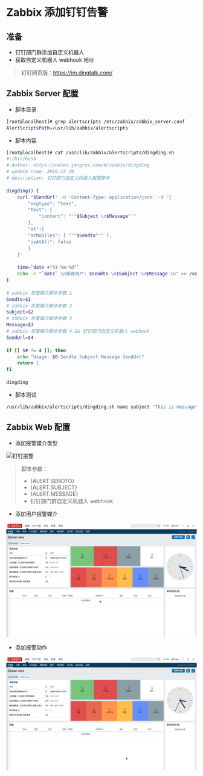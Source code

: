 # Zabbix 添加钉钉告警

## 准备

- 钉钉部门群添加自定义机器人
- 获取自定义机器人 webhook 地址

> 钉钉网页版：https://im.dingtalk.com/

## Zabbix Server 配置

- 脚本目录

```bash
[root@localhost]# grep alertscripts /etc/zabbix/zabbix_server.conf
AlertScriptsPath=/usr/lib/zabbix/alertscripts
```

- 脚本内容

```bash
[root@localhost]# cat /usr/lib/zabbix/alertscripts/dingding.sh
#!/bin/bash
# Auther: https://notes.jangrui.com/#/zabbix/dingding
# update time: 2019-12.19
# description: 钉钉部门自定义机器人报警脚本

dingding() {
    curl "$SendUrl" -H 'Content-Type: application/json' -d '{
        "msgtype": "text",
        "text": {
            "content": "'"$Subject \n$Message"'"
        },
        "at":{
        "atMobiles": [ "'"$Sendto"'" ],
        "isAtAll": false
        }
    }'

    time=`date +"%Y-%m-%d"`
    echo -e "`date` \n接收用户: $Sendto \n$Subject \n$Message \n" >> /var/log/zabbix/zbx_dingding-$time.log
}

# zabbix 告警媒介脚本参数 1
Sendto=$1
# zabbix 告警媒介脚本参数 2
Subject=$2
# zabbix 告警媒介脚本参数 3
Message=$3
# zabbix 告警媒介脚本参数 4 && 钉钉部门自定义机器人 webhook
SendUrl=$4

if [[ $# != 4 ]]; then
    echo "Usage: $0 Sendto Subject Message SendUrl"
    return 1
fi

dingding
```

- 脚本测试

```bash
/usr/lib/zabbix/alertscripts/dingding.sh name subject "This is message" webhook_url
```

## Zabbix Web 配置

- 添加报警媒介类型

![钉钉报警](../_media/zabbix/media-types-dingding.gif)

> 脚本参数：
> - {ALERT.SENDTO}
> - {ALERT.SUBJECT}
> - {ALERT.MESSAGE}
> - 钉钉部门群自定义机器人 webhook

- 添加用户报警媒介

![用户报警媒介](../_media/zabbix/media-types-dingding-user.gif)

- 添加报警动作

![添加报警动作](../_media/zabbix/media-types-dingding-action.gif)
